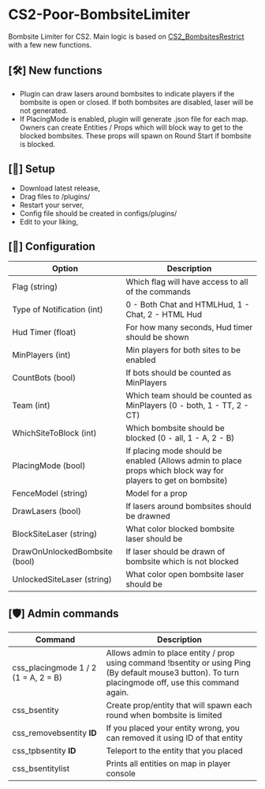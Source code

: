 # CS2-Poor-BombsiteLimiter
Bombsite Limiter for CS2. Main logic is based on [CS2_BombsitesRestrict](https://github.com/NockyCZ/CS2_BombsitesRestrict) with a few new functions.

## [🛠️] New functions
- Plugin can draw lasers around bombsites to indicate players if the bombsite is open or closed. If both bombsites are disabled, laser will be not generated.
- If PlacingMode is enabled, plugin will generate .json file for each map. Owners can create Entities / Props which will block way to get to the blocked bombsites. These props will spawn on Round Start if bombsite is blocked. 

## [📌] Setup
- Download latest release,
- Drag files to /plugins/
- Restart your server,
- Config file should be created in configs/plugins/
- Edit to your liking,

## [📝] Configuration
| Option  | Description |
| ------------- | ------------- |
| Flag (string) | Which flag will have access to all of the commands  |
| Type of Notification (int) | 0 - Both Chat and HTMLHud, 1 - Chat, 2 - HTML Hud  |
| Hud Timer (float) | For how many seconds, Hud timer should be shown  |
| MinPlayers (int) | Min players for both sites to be enabled  |
| CountBots (bool) | If bots should be counted as MinPlayers  |
| Team (int) | Which team should be counted as MinPlayers (0 - both, 1 - TT, 2 - CT) |
| WhichSiteToBlock (int) | Which bombsite should be blocked (0 - all, 1 - A, 2 - B) |
| PlacingMode (bool) | If placing mode should be enabled (Allows admin to place props which block way for players to get on bombsite) |
| FenceModel (string) | Model for a prop |
| DrawLasers (bool) | If lasers around bombsites should be drawned |
| BlockSiteLaser (string) | What color blocked bombsite laser should be |
| DrawOnUnlockedBombsite (bool) | If laser should be drawn of bombsite which is not blocked |
| UnlockedSiteLaser (string) | What color open bombsite laser should be | 

## [🛡️] Admin commands
| Command  | Description |
| ------------- | ------------- |
| css_placingmode 1 / 2 (1 = A, 2 = B) | Allows admin to place entity / prop using command !bsentity or using Ping (By default mouse3 button). To turn placingmode off, use this command again. |
| css_bsentity | Create prop/entity that will spawn each round when bombsite is limited |
| css_removebsentity **ID**| If you placed your entity wrong, you can removed it using ID of that entity |
| css_tpbsentity **ID** | Teleport to the entity that you placed |
| css_bsentitylist | Prints all entities on map in player console |

